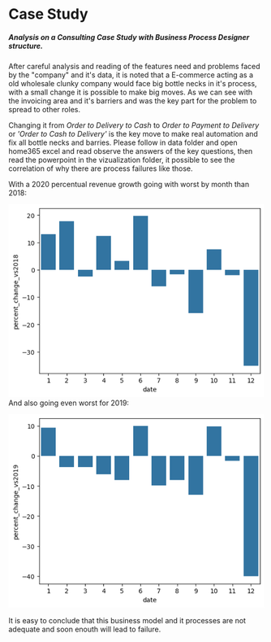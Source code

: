 # Case Study

##### Analysis on a Consulting Case Study with Business Process Designer structure.

After careful analysis and reading of the features need and problems faced by the "company" and it's data, it is noted that a E-commerce acting as a old wholesale clunky company would face big bottle necks in it's process, with a small change it is possible to make big moves. As we can see with the invoicing area and it's barriers and was the key part for the problem to spread to other roles.

Changing it from *Order to Delivery to Cash* to *Order to Payment to Delivery* or *'Order to Cash to Delivery'* is the key move to make real automation and fix all bottle necks and barries. Please follow in data folder and open home365 excel and read observe the answers of the key questions, then read the powerpoint in the vizualization folder, it possible to see the correlation of why there are process failures like those.

With a 2020 percentual revenue growth going with worst by month than 2018:

![alt text](https://github.com/ElielVSAlmeida/Consulting-Study-Case/blob/main/vizualization/percent_2018.png)
And also going even worst for 2019:

![alt text](https://github.com/ElielVSAlmeida/Consulting-Study-Case/blob/main/vizualization/percent_2019.png)

It is easy to conclude that this business model and it processes are not adequate and soon enouth will lead to failure.